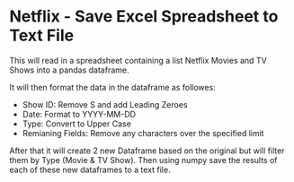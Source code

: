 # Netflix - Save Excel Spreadsheet to Text File

This will read in a spreadsheet containing a list Netflix Movies and TV Shows into a pandas dataframe.

It will then format the data in the dataframe as followes:
- Show ID: Remove S and add Leading Zeroes
- Date: Format to YYYY-MM-DD
- Type: Convert to Upper Case
- Remianing Fields: Remove any characters over the specified limit

After that it will create 2 new Dataframe based on the original but will filter them by Type (Movie & TV Show).
Then using numpy save the results of each of these new dataframes to a text file.
